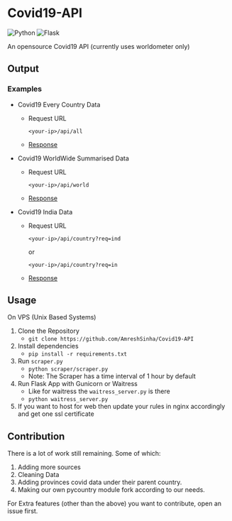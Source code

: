 ﻿# Covid19-API
![Python](https://img.shields.io/badge/python-3670A0?style=for-the-badge&logo=python&logoColor=ffdd54) ![Flask](https://img.shields.io/badge/flask-%23000.svg?style=for-the-badge&logo=flask&logoColor=white) 

An opensource Covid19 API (currently uses worldometer only)

## Output

### Examples

- Covid19 Every Country Data
    + Request URL
        ```
        <your-ip>/api/all
        ```
    + [Response](https://gist.github.com/AmreshSinha/d4baf9eb526eea77bec7e72aac7c0c58)

- Covid19 WorldWide Summarised Data
    + Request URL
        ```
        <your-ip>/api/world
        ```
    + [Response](https://gist.github.com/AmreshSinha/0044c62b2352f36cccf2b46f937f140d)

- Covid19 India Data
    + Request URL
        ```
        <your-ip>/api/country?req=ind
        ```
        or

        ```
        <your-ip>/api/country?req=in
        ```
        
    + [Response](https://gist.github.com/AmreshSinha/bea8419175170d5994300b690afe1001)
    

## Usage

On VPS (Unix Based Systems)
1. Clone the Repository
    + `git clone https://github.com/AmreshSinha/Covid19-API`
2. Install dependencies
    + `pip install -r requirements.txt`
2. Run `scraper.py`
    + `python scraper/scraper.py`
    + Note: The Scraper has a time interval of 1 hour by default
3. Run Flask App with Gunicorn or Waitress
    + Like for waitress the `waitress_server.py` is there
    + `python waitress_server.py`
4. If you want to host for web then update your rules in nginx accordingly and get one ssl certificate

## Contribution

There is a lot of work still remaining. Some of which:
1. Adding more sources
2. Cleaning Data
3. Adding provinces covid data under their parent country.
4. Making our own pycountry module fork according to our needs.

For Extra features (other than the above) you want to contribute, open an issue first.
